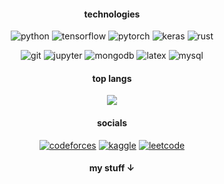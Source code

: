 <h4 align="center">technologies</h4>
<p align="center">
<img alt="python" src="https://img.shields.io/badge/python-0D1117?logo=python&logoColor=blue&style=flat-square">
<img alt="tensorflow" src="https://img.shields.io/badge/tensorflow-0D1117?logo=tensorflow&logoColor=FF86001&style=flat-square">
<img alt="pytorch" src="https://img.shields.io/badge/pytorch-0D1117?logo=pytorch&logoColor=EE4C2C&style=flat-square">
<img alt="keras" src="https://img.shields.io/badge/keras-0D1117?logo=keras&logoColor=C90000&style=flat-square">
<img alt="rust" src="https://img.shields.io/badge/rust-0D1117?logo=rust&logoColor=F74C00&style=flat-square">
</p>
<p align="center">
<img alt="git" src="https://img.shields.io/badge/git-0D1117?logo=git&logoColor=E84E31&style=flat-square">
<img alt="jupyter" src="https://img.shields.io/badge/jupyter-0D1117?logo=jupyter&logoColor=F37821&style=flat-square">
<img alt="mongodb" src="https://img.shields.io/badge/mongodb-0D1117?logo=mongodb&logoColor=10AA50&style=flat-square">
<img alt="latex" src="https://img.shields.io/badge/latex-0D1117?logo=latex&logoColor=008181&style=flat-square">
<img alt="mysql" src="https://img.shields.io/badge/mysql-0D1117?logo=mysql&logoColor=E48E00&style=flat-square">
</p>
<h4 align="center">top langs</h4>
<p align="center"><img src="https://github-readme-stats.vercel.app/api/top-langs/?username=keyp0s&layout=compact&theme=dark&bg_color=0D1117&hide_border=true&border_radius=0&hide_title=true&hide=css,html,procfile" /></p>

<h4 align="center">socials</h4>
<p align="center">
<a href="https://codeforces.com/profile/keypos"><img alt="codeforces" src="https://img.shields.io/badge/codeforces-0D1117?logo=codeforces&logoColor=B41D22&style=flat-square"></a>
<a href="https://www.kaggle.com/keypos"><img alt="kaggle" src="https://img.shields.io/badge/kaggle-0D1117?logo=kaggle&logoColor=20BEFF&style=flat-square"></a>
<a href="https://leetcode.com/keypos/"><img alt="leetcode" src="https://img.shields.io/badge/leetcode-0D1117?logo=leetcode&logoColor=F79C15&style=flat-square"></a>
</p>

<h4 align="center">my stuff ↓</h4>
